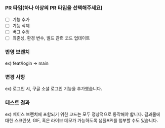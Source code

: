 ### PR 타입(하나 이상의 PR 타입을 선택해주세요)
- [ ] 기능 추가
- [ ] 기능 삭제
- [ ] 버그 수정
- [ ] 의존성, 환경 변수, 빌드 관련 코드 업데이트

### 반영 브랜치
ex) feat/login -> main

### 변경 사항
ex) 로그인 시, 구글 소셜 로그인 기능을 추가했습니다.

### 테스트 결과
ex) 베이스 브랜치에 포함되기 위한 코드는 모두 정상적으로 동작해야 합니다. 결과물에 대한 스크린샷, GIF, 혹은 라이브 데모가 가능하도록 샘플API를 첨부할 수도 있습니다.
